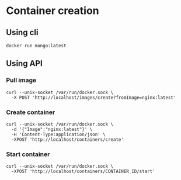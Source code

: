 # Container creation

## Using cli
```shell
docker run mongo:latest
```

## Using API
### Pull image
```shell
curl --unix-socket /var/run/docker.sock \
  -X POST 'http://localhost/images/create?fromImage=nginx:latest'
```

### Create container
```shell
curl --unix-socket /var/run/docker.sock \
  -d '{"Image":"nginx:latest"}' \
  -H 'Content-Type:application/json' \
  -XPOST 'http://localhost/containers/create'
```

### Start container
```shell
curl --unix-socket /var/run/docker.sock \
  -XPOST 'http://localhost/containers/CONTAINER_ID/start'
```
